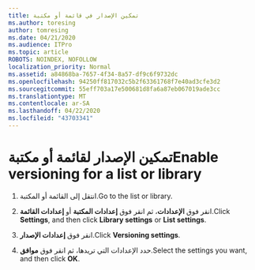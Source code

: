 ```yaml
---
title: تمكين الإصدار في قائمة أو مكتبة
ms.author: toresing
author: tomresing
ms.date: 04/21/2020
ms.audience: ITPro
ms.topic: article
ROBOTS: NOINDEX, NOFOLLOW
localization_priority: Normal
ms.assetid: a84868ba-7657-4f34-8a57-df9c6f9732dc
ms.openlocfilehash: 94250ff817032c5b2f63361768f7e40ad3cfe3d2
ms.sourcegitcommit: 55eff703a17e500681d8fa6a87eb067019ade3cc
ms.translationtype: MT
ms.contentlocale: ar-SA
ms.lasthandoff: 04/22/2020
ms.locfileid: "43703341"
---
```

# <a name="enable-versioning-for-a-list-or-library"></a><span data-ttu-id="4565e-102">تمكين الإصدار لقائمة أو مكتبة</span><span class="sxs-lookup"><span data-stu-id="4565e-102">Enable versioning for a list or library</span></span>

1. <span data-ttu-id="4565e-103">انتقل إلى القائمة أو المكتبة.</span><span class="sxs-lookup"><span data-stu-id="4565e-103">Go to the list or library.</span></span>
    
2. <span data-ttu-id="4565e-104">انقر فوق **الإعدادات**، ثم انقر فوق **إعدادات المكتبة** أو **إعدادات القائمة**.</span><span class="sxs-lookup"><span data-stu-id="4565e-104">Click **Settings**, and then click **Library settings** or **List settings**.</span></span>
    
3. <span data-ttu-id="4565e-105">انقر فوق **إعدادات الإصدار**.</span><span class="sxs-lookup"><span data-stu-id="4565e-105">Click **Versioning settings**.</span></span>
    
4. <span data-ttu-id="4565e-106">حدد الإعدادات التي تريدها، ثم انقر فوق **موافق**.</span><span class="sxs-lookup"><span data-stu-id="4565e-106">Select the settings you want, and then click **OK**.</span></span>
    

